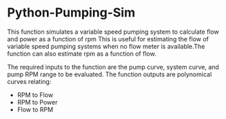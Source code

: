 # Python-Pumping-Sim

This function simulates a variable speed pumping system to calculate flow and power as a function of rpm This is useful for estimating the flow of variable speed pumping systems when no flow meter is available.The function can also estimate rpm as a function of flow.

The required inputs to the function are the pump curve, system curve, and pump RPM range to be evaluated. The function outputs are polynomical curves relating:
- RPM to Flow
- RPM to Power
- Flow to RPM
